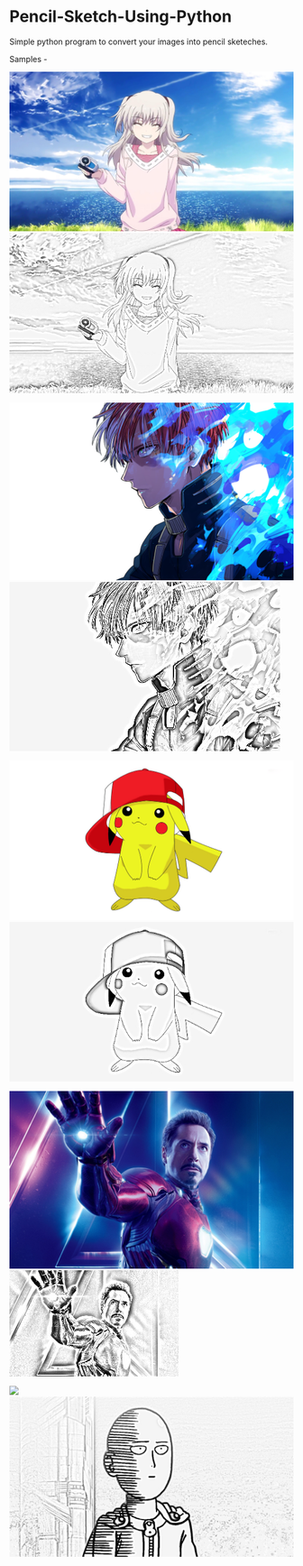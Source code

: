 # Pencil-Sketch-Using-Python

Simple python program to convert your images into pencil sketeches.

Samples -

![](https://github.com/milannzz/Pencil-Sketch-Using-Python/blob/master/Images/aa.jpg)
![](https://github.com/milannzz/Pencil-Sketch-Using-Python/blob/master/output/output1.jpg)

![](https://github.com/milannzz/Pencil-Sketch-Using-Python/blob/master/Images/iaf.png) 
![](https://github.com/milannzz/Pencil-Sketch-Using-Python/blob/master/output/output2.jpg)

![](https://github.com/milannzz/Pencil-Sketch-Using-Python/blob/master/Images/pk.png) 
![](https://github.com/milannzz/Pencil-Sketch-Using-Python/blob/master/output/output3.jpg)

![](https://github.com/milannzz/Pencil-Sketch-Using-Python/blob/master/Images/rj.jpg) 
![](https://github.com/milannzz/Pencil-Sketch-Using-Python/blob/master/output/output4.jpg)

![](https://github.com/milannzz/Pencil-Sketch-Using-Python/blob/master/Images/yo.png) 
![](https://github.com/milannzz/Pencil-Sketch-Using-Python/blob/master/output/output5.jpg)
